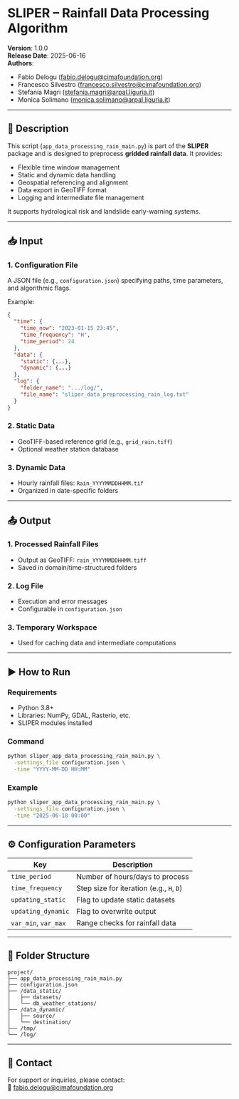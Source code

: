 # SLIPER – Rainfall Data Processing Algorithm

**Version**: 1.0.0  
**Release Date**: 2025-06-16  
**Authors**:  
- Fabio Delogu (fabio.delogu@cimafoundation.org)  
- Francesco Silvestro (francesco.silvestro@cimafoundation.org)  
- Stefania Magri (stefania.magri@arpal.liguria.it)  
- Monica Solimano (monica.solimano@arpal.liguria.it)  

---

## 📘 Description

This script (`app_data_processing_rain_main.py`) is part of the **SLIPER** package and is designed to preprocess **gridded rainfall data**. It provides:
- Flexible time window management
- Static and dynamic data handling
- Geospatial referencing and alignment
- Data export in GeoTIFF format
- Logging and intermediate file management

It supports hydrological risk and landslide early-warning systems.

---

## 📥 Input

### 1. **Configuration File**
A JSON file (e.g., `configuration.json`) specifying paths, time parameters, and algorithmic flags.

Example:
```json
{
  "time": {
    "time_now": "2023-01-15 23:45",
    "time_frequency": "H",
    "time_period": 24
  },
  "data": {
    "static": {...},
    "dynamic": {...}
  },
  "log": {
    "folder_name": ".../log/",
    "file_name": "sliper_data_preprocessing_rain_log.txt"
  }
}
```

### 2. **Static Data**
- GeoTIFF-based reference grid (e.g., `grid_rain.tiff`)
- Optional weather station database

### 3. **Dynamic Data**
- Hourly rainfall files: `Rain_YYYYMMDDHHMM.tif`  
- Organized in date-specific folders

---

## 📤 Output

### 1. **Processed Rainfall Files**
- Output as GeoTIFF: `rain_YYYYMMDDHHMM.tiff`  
- Saved in domain/time-structured folders

### 2. **Log File**
- Execution and error messages  
- Configurable in `configuration.json`

### 3. **Temporary Workspace**
- Used for caching data and intermediate computations

---

## ▶️ How to Run

### Requirements
- Python 3.8+
- Libraries: NumPy, GDAL, Rasterio, etc.
- SLIPER modules installed

### Command
```bash
python sliper_app_data_processing_rain_main.py \
  -settings_file configuration.json \
  -time "YYYY-MM-DD HH:MM"
```

### Example
```bash
python sliper_app_data_processing_rain_main.py \
  -settings_file configuration.json \
  -time "2025-06-18 00:00"
```

---

## ⚙️ Configuration Parameters

| Key                  | Description                                 |
|----------------------|---------------------------------------------|
| `time_period`        | Number of hours/days to process             |
| `time_frequency`     | Step size for iteration (e.g., `H`, `D`)    |
| `updating_static`    | Flag to update static datasets              |
| `updating_dynamic`   | Flag to overwrite output                    |
| `var_min`, `var_max` | Range checks for rainfall data              |

---

## 🧱 Folder Structure

```text
project/
├── app_data_processing_rain_main.py
├── configuration.json
├── /data_static/
│   ├── datasets/
│   └── db_weather_stations/
├── /data_dynamic/
│   ├── source/
│   └── destination/
├── /tmp/
└── /log/
```

---

## 👞 Contact

For support or inquiries, please contact:  
📧 fabio.delogu@cimafoundation.org

